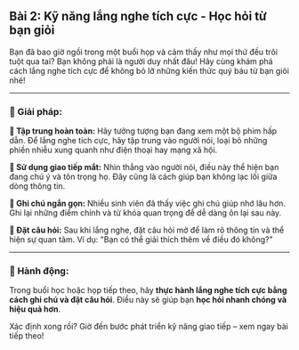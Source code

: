 ## Bài 2: Kỹ năng lắng nghe tích cực - Học hỏi từ bạn giỏi

Bạn đã bao giờ ngồi trong một buổi họp và cảm thấy như mọi thứ đều trôi tuột qua tai? Bạn không phải là người duy nhất đâu! Hãy cùng khám phá cách lắng nghe tích cực để không bỏ lỡ những kiến thức quý báu từ bạn giỏi nhé!

---

### 📌 Giải pháp:

**🔹 Tập trung hoàn toàn:**
Hãy tưởng tượng bạn đang xem một bộ phim hấp dẫn. Để lắng nghe tích cực, hãy tập trung vào người nói, loại bỏ những phiền nhiễu xung quanh như điện thoại hay mạng xã hội.

**🔹 Sử dụng giao tiếp mắt:**
Nhìn thẳng vào người nói, điều này thể hiện bạn đang chú ý và tôn trọng họ. Đây cũng là cách giúp bạn không lạc lối giữa dòng thông tin.

**🔹 Ghi chú ngắn gọn:**
Nhiều sinh viên đã thấy việc ghi chú giúp nhớ lâu hơn. Ghi lại những điểm chính và từ khóa quan trọng để dễ dàng ôn lại sau này.

**🔹 Đặt câu hỏi:**
Sau khi lắng nghe, đặt câu hỏi mở để làm rõ thông tin và thể hiện sự quan tâm. Ví dụ: "Bạn có thể giải thích thêm về điều đó không?"

---

### 🚀 Hành động:

Trong buổi học hoặc họp tiếp theo, hãy **thực hành lắng nghe tích cực bằng cách ghi chú và đặt câu hỏi**. Điều này sẽ giúp bạn **học hỏi nhanh chóng và hiệu quả hơn**.

Xác định xong rồi? Giờ đến bước phát triển kỹ năng giao tiếp – xem ngay bài tiếp theo!